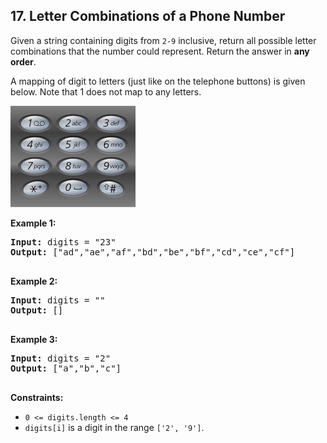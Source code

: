 ## 17. Letter Combinations of a Phone Number

Given a string containing digits from `2-9` inclusive, return all possible letter combinations that the number could represent. Return the answer in **any order**.

A mapping of digit to letters (just like on the telephone buttons) is given below. Note that 1 does not map to any letters.

![](img0.png)

**Example 1:**

<pre>
<b>Input:</b> digits = "23"
<b>Output:</b> ["ad","ae","af","bd","be","bf","cd","ce","cf"]

</pre>

**Example 2:**

<pre>
<b>Input:</b> digits = ""
<b>Output:</b> [] 

</pre>

**Example 3:**

<pre>
<b>Input:</b> digits = "2"
<b>Output:</b> ["a","b","c"]

</pre>

**Constraints:**
- `0 <= digits.length <= 4`
- `digits[i]` is a digit in the range `['2', '9']`.
